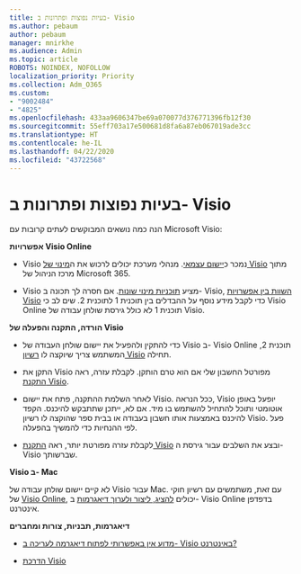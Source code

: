 ```yaml
---
title: בעיות נפוצות ופתרונות ב- Visio
ms.author: pebaum
author: pebaum
manager: mnirkhe
ms.audience: Admin
ms.topic: article
ROBOTS: NOINDEX, NOFOLLOW
localization_priority: Priority
ms.collection: Adm_O365
ms.custom:
- "9002484"
- "4825"
ms.openlocfilehash: 433aa9606347be69a070077d376771396fb12f30
ms.sourcegitcommit: 55eff703a17e500681d8fa6a87eb067019ade3cc
ms.translationtype: HT
ms.contentlocale: he-IL
ms.lasthandoff: 04/22/2020
ms.locfileid: "43722568"
---
```

# <a name="visio-common-issues-and-resolutions"></a>בעיות נפוצות ופתרונות ב- Visio

הנה כמה נושאים המבוקשים לעתים קרובות עם Microsoft Visio:

**אפשרויות Visio Online**

- Visio נמכר כ[יישום עצמאי](https://products.office.com/visio/flowchart-software). מנהלי מערכת יכולים לרכוש את ה[מינוי של Visio](https://docs.microsoft.com/alchemyinsights/purchase-visio-subscription) מתוך מרכז הניהול של Microsoft 365.

- Visio מציע [תוכניות מינוי שונות](https://products.office.com/visio/microsoft-visio-plans-and-pricing-compare-visio-options). אם חסרה לך תכונה ב- Visio, [השוות בין אפשרויות Visio](https://products.office.com/visio/microsoft-visio-plans-and-pricing-compare-visio-options) כדי לקבל מידע נוסף על ההבדלים בין תוכנית 1 לתוכנית 2.  שים לב כי Visio Online תוכנית 1 לא כולל גירסת שולחן עבודה של Visio.

**הורדה, התקנה והפעלה של Visio**

- כדי להתקין ולהפעיל את יישום שולחן העבודה של Visio ב- Visio Online תוכנית 2, המשתמש צריך שיוקצה לו [רשיון Visio](https://docs.microsoft.com/office365/admin/subscriptions-and-billing/assign-licenses-to-users) תחילה.

- התקן את Visio מפורטל החשבון שלי אם הוא טרם הותקן. לקבלת עזרה, ראה [התקנת Visio](https://support.office.com/article/f98f21e3-aa02-4827-9167-ddab5b025710).

- לאחר השלמת ההתקנה, פתח את יישום Visio. ככל הנראה, Visio יופעל באופן אוטומטי ותוכל להתחיל להשתמש בו מיד. אם לא, ייתכן שתתבקש להיכנס. הקפד להיכנס באמצעות אותו חשבון בעבודה או בבית ספר שהוקצה לו רשיון Visio. פעל לפי ההנחיות כדי להמשיך בהפעלה.

- לקבלת עזרה מפורטת יותר, ראה [התקנת Visio](https://support.office.com/article/f98f21e3-aa02-4827-9167-ddab5b025710) ובצע את השלבים עבור גירסת ה- Visio שברשותך.

**Visio ב- Mac**

לא קיים יישום שולחן עבודה של Visio עבור Mac. עם זאת, משתמשים עם רשיון חוקי של [Visio Online](https://docs.microsoft.com/office365/admin/subscriptions-and-billing/assign-licenses-to-users), יכולים [להציג, ליצור ולערוך דיאגרמות](https://support.office.com/article/06f04845-91b8-4e8f-881f-a43c970735fc) ב- Visio Online בדפדפן אינטרנט.

**דיאגרמות, תבניות, צורות ומחברים**

- [מדוע אין באפשרותי לפתוח דיאגרמה לעריכה ב- Visio באינטרנט?](https://support.microsoft.com/office/ea4a23d3-21d3-4878-945e-cf1be4140357)

- [הדרכת Visio](https://support.office.com/article/visio-training-e058bcfa-1d90-4653-afc6-e84d54cf94a6)
